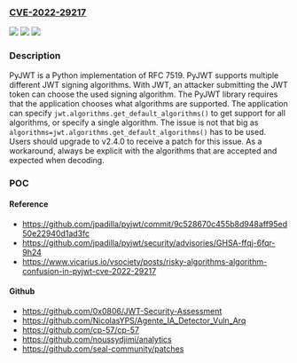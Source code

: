 ### [CVE-2022-29217](https://cve.mitre.org/cgi-bin/cvename.cgi?name=CVE-2022-29217)
![](https://img.shields.io/static/v1?label=Product&message=pyjwt&color=blue)
![](https://img.shields.io/static/v1?label=Version&message=%3E%3D%201.5.0%2C%20%3C%202.4.0%20&color=brightgreen)
![](https://img.shields.io/static/v1?label=Vulnerability&message=CWE-327%3A%20Use%20of%20a%20Broken%20or%20Risky%20Cryptographic%20Algorithm&color=brightgreen)

### Description

PyJWT is a Python implementation of RFC 7519. PyJWT supports multiple different JWT signing algorithms. With JWT, an attacker submitting the JWT token can choose the used signing algorithm. The PyJWT library requires that the application chooses what algorithms are supported. The application can specify `jwt.algorithms.get_default_algorithms()` to get support for all algorithms, or specify a single algorithm. The issue is not that big as `algorithms=jwt.algorithms.get_default_algorithms()` has to be used. Users should upgrade to v2.4.0 to receive a patch for this issue. As a workaround, always be explicit with the algorithms that are accepted and expected when decoding.

### POC

#### Reference
- https://github.com/jpadilla/pyjwt/commit/9c528670c455b8d948aff95ed50e22940d1ad3fc
- https://github.com/jpadilla/pyjwt/security/advisories/GHSA-ffqj-6fqr-9h24
- https://www.vicarius.io/vsociety/posts/risky-algorithms-algorithm-confusion-in-pyjwt-cve-2022-29217

#### Github
- https://github.com/0x0806/JWT-Security-Assessment
- https://github.com/NicolasYPS/Agente_IA_Detector_Vuln_Arq
- https://github.com/cp-57/cp-57
- https://github.com/noussydjimi/analytics
- https://github.com/seal-community/patches

